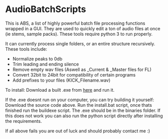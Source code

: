 # AudioBatchScripts
This is ABS, a list of highly powerful batch file processing functions wrapped in a GUI.
They are used to quickly edit a ton of audio files at once (ie stems, sample packs).
These tools require python 3 to run properly.

It can currently process single folders, or an entire structure recursively.
These tools include:
- Normalize peaks to 0db
- Trim leading and ending silence
- Remove empty wav files (Aswell as _Current & _Master files for FL)
- Convert 32bit to 24bit for compatibility of certain programs
- Add prefixes to your files (KICK_Filename.wav)

To install:
Download a built .exe from [here](https://www.github.com/diontimmer/AudioBatchScripts/releases/latest/download/ABS.exe) and run it.

If the .exe doesnt run on your computer, you can try building it yourself:
Download the source code above. Run the install.bat script, once thats finished run the buildexe script. The .exe should be in the binaries folder.
If this does not work you can also run the python script directly after installing the requirements.

If all above fails you are out of luck and should probably contact me :)
